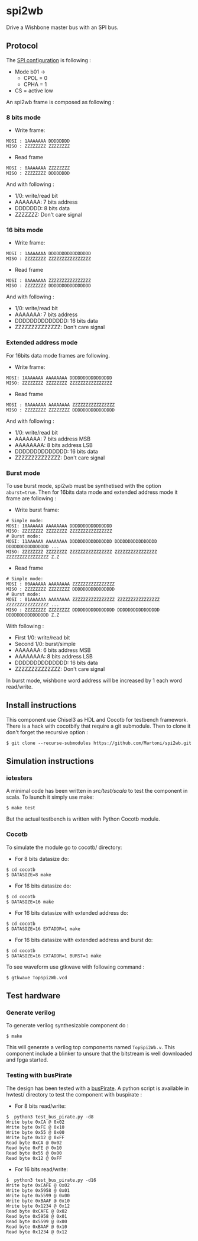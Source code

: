 # spi2wb
Drive a Wishbone master bus with an SPI bus.

## Protocol

The [SPI configuration](https://en.wikipedia.org/wiki/Serial_Peripheral_Interface#Clock_polarity_and_phase) is following :
- Mode b01 ->
  - CPOL = 0
  - CPHA = 1
- CS = active low

An spi2wb frame is composed as following :

### 8 bits mode

- Write frame:
```ascii
MOSI : 1AAAAAAA DDDDDDDD
MISO : ZZZZZZZZ ZZZZZZZZ
```
- Read frame
```ascii
MOSI : 0AAAAAAA ZZZZZZZZ
MISO : ZZZZZZZZ DDDDDDDD
```
 And with following :
- 1/0: write/read bit
- AAAAAAA: 7 bits address
- DDDDDDD: 8 bits data
- ZZZZZZZ: Don't care signal


### 16 bits mode

- Write frame:
```ascii
MOSI : 1AAAAAAA DDDDDDDDDDDDDDDD
MISO : ZZZZZZZZ ZZZZZZZZZZZZZZZZ
```
- Read frame
```ascii
MOSI : 0AAAAAAA ZZZZZZZZZZZZZZZZ
MISO : ZZZZZZZZ DDDDDDDDDDDDDDDD
```
 And with following :
- 1/0: write/read bit
- AAAAAAA: 7 bits address
- DDDDDDDDDDDDDD: 16 bits data
- ZZZZZZZZZZZZZZ: Don't care signal

### Extended address mode

For 16bits data mode frames are following.

- Write frame:
```ascii
MOSI: 1AAAAAAA AAAAAAAA DDDDDDDDDDDDDDDD
MISO: ZZZZZZZZ ZZZZZZZZ ZZZZZZZZZZZZZZZZ
```
- Read frame
```ascii
MOSI : 0AAAAAAA AAAAAAAA ZZZZZZZZZZZZZZZZ
MISO : ZZZZZZZZ ZZZZZZZZ DDDDDDDDDDDDDDDD
```

And with following :
- 1/0: write/read bit
- AAAAAAA: 7 bits address MSB
- AAAAAAAA: 8 bits address LSB
- DDDDDDDDDDDDDD: 16 bits data
- ZZZZZZZZZZZZZZ: Don't care signal

### Burst mode

To use burst mode, spi2wb must be synthetised with the option `aburst=true`.
Then for 16bits data mode and extended address mode it frame are following :

- Write burst frame:
```ascii
# Simple mode:
MOSI: 10AAAAAA AAAAAAAA DDDDDDDDDDDDDDDD
MISO: ZZZZZZZZ ZZZZZZZZ ZZZZZZZZZZZZZZZZ
# Burst mode:
MOSI: 11AAAAAA AAAAAAAA DDDDDDDDDDDDDDDD DDDDDDDDDDDDDDDD DDDDDDDDDDDDDDDD ...
MISO: ZZZZZZZZ ZZZZZZZZ ZZZZZZZZZZZZZZZZ ZZZZZZZZZZZZZZZZ ZZZZZZZZZZZZZZZZ Z.Z
```
- Read frame
```ascii
# Simple mode:
MOSI : 00AAAAAA AAAAAAAA ZZZZZZZZZZZZZZZZ
MISO : ZZZZZZZZ ZZZZZZZZ DDDDDDDDDDDDDDDD
# Burst mode:
MOSI : 01AAAAAA AAAAAAAA ZZZZZZZZZZZZZZZZ ZZZZZZZZZZZZZZZZ ZZZZZZZZZZZZZZZZ ...
MISO : ZZZZZZZZ ZZZZZZZZ DDDDDDDDDDDDDDDD DDDDDDDDDDDDDDDD DDDDDDDDDDDDDDDD Z.Z
```

With following :
- First 1/0: write/read bit
- Second 1/0: burst/simple
- AAAAAAA: 6 bits address MSB
- AAAAAAAA: 8 bits address LSB
- DDDDDDDDDDDDDD: 16 bits data
- ZZZZZZZZZZZZZZ: Don't care signal

In burst mode, wishbone word address will be increased by 1 each word
read/write.

## Install instructions

This component use Chisel3 as HDL and Cocotb for testbench framework.
There is a hack with cocotbify that require a git submodule. Then to clone it
don't forget the recursive option :
```
$ git clone --recurse-submodules https://github.com/Martoni/spi2wb.git
```

## Simulation instructions

### iotesters

A minimal code has been written in *src/test/scala* to test the component in scala. To launch it simply use make:
```shell
$ make test
```
But the actual testbench is written with Python Cocotb module.

### Cocotb

To simulate the module go to cocotb/ directory:
- For 8 bits datasize do:
```shell
$ cd cocotb
$ DATASIZE=8 make
```
- For 16 bits datasize do:
```shell
$ cd cocotb
$ DATASIZE=16 make
```

- For 16 bits datasize with extended address do:
```shell
$ cd cocotb
$ DATASIZE=16 EXTADDR=1 make
```

- For 16 bits datasize with extended address and burst do:
```shell
$ cd cocotb
$ DATASIZE=16 EXTADDR=1 BURST=1 make
```

To see waveform use gtkwave with following command :
```
$ gtkwave TopSpi2Wb.vcd
```
## Test hardware

### Generate verilog

To generate verilog synthesizable component do :
```shell
$ make
```

This will generate a verilog top components named ```TopSpi2Wb.v```. This
component include a blinker to unsure that the bitstream is well downloaded and
fpga started.

### Testing with busPirate

The design has been tested with a
[busPirate](https://sandboxelectronics.com/?product=bus-pirate-v4-universal-interface-gadget).
A python script is available in hwtest/ directory to test the component with
buspirate :

- For 8 bits read/write:
```shell
$  python3 test_bus_pirate.py -d8
Write byte 0xCA @ 0x02
Write byte 0xFE @ 0x10
Write byte 0x55 @ 0x00
Write byte 0x12 @ 0xFF
Read byte 0xCA @ 0x02
Read byte 0xFE @ 0x10
Read byte 0x55 @ 0x00
Read byte 0x12 @ 0xFF
```

- For 16 bits read/write:

```shell
$  python3 test_bus_pirate.py -d16
Write byte 0xCAFE @ 0x02
Write byte 0x5958 @ 0x01
Write byte 0x5599 @ 0x00
Write byte 0xBAAF @ 0x10
Write byte 0x1234 @ 0x12
Read byte 0xCAFE @ 0x02
Read byte 0x5958 @ 0x01
Read byte 0x5599 @ 0x00
Read byte 0xBAAF @ 0x10
Read byte 0x1234 @ 0x12
```
